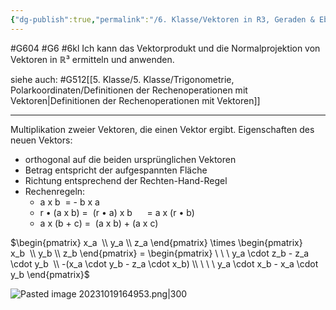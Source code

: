 ```yaml
---
{"dg-publish":true,"permalink":"/6. Klasse/Vektoren in R3, Geraden & Ebenen im Raum, Rn/Vektorprodukt und Normalprojektion/"}
---
```


#G604 #G6 #6kl
Ich kann das Vektorprodukt und die Normalprojektion von Vektoren in ℝ³ ermitteln und anwenden.

siehe auch:
#G512[[5. Klasse/5. Klasse/Trigonometrie, Polarkoordinaten/Definitionen der Rechenoperationen mit Vektoren\|Definitionen der Rechenoperationen mit Vektoren]]
___
Multiplikation zweier Vektoren, die einen Vektor ergibt.
Eigenschaften des neuen Vektors:
- orthogonal auf die beiden ursprünglichen Vektoren
- Betrag entspricht der aufgespannten Fläche
- Richtung entsprechend der Rechten-Hand-Regel
- Rechenregeln:
	- a x b  = - b x a
	- r • (a x b) =  (r • a) x b      = a x (r • b)
	- a x (b + c) =  (a x b) + (a x c)

$\begin{pmatrix} x_a  \\ y_a \\ z_a \end{pmatrix} \times \begin{pmatrix} x_b  \\ y_b \\ z_b \end{pmatrix} = \begin{pmatrix} \ \ \ y_a \cdot z_b - z_a \cdot y_b  \\ -(x_a \cdot y_b - z_a \cdot x_b) \\ \ \ \ y_a \cdot x_b - x_a \cdot y_b \end{pmatrix}$

![Pasted image 20231019164953.png|300](/img/user/0%20Meta/Bilder/Pasted%20image%2020231019164953.png)

